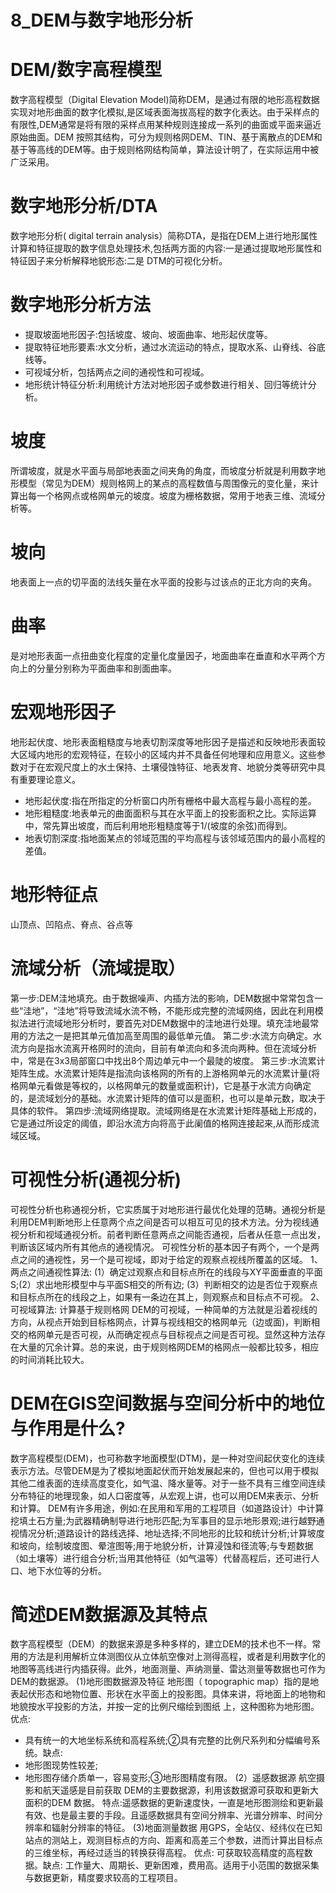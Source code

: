 # 8_DEM与数字地形分析
# DEM/数字高程模型
数字高程模型（Digital Elevation Model)简称DEM，是通过有限的地形高程数据实现对地形曲面的数字化模拟,是区域表面海拔高程的数字化表达。由于采样点的有限性,DEM通常是将有限的采样点用某种规则连接成一系列的曲面或平面来逼近原始曲面。DEM 按照其结构，可分为规则格网DEM、TIN、基于离散点的DEM和基于等高线的DEM等。由于规则格网结构简单，算法设计明了，在实际运用中被广泛采用。
# 数字地形分析/DTA
数字地形分析( digital terrain analysis）简称DTA，是指在DEM上进行地形属性计算和特征提取的数字信息处理技术,包括两方面的内容:一是通过提取地形属性和特征因子来分析解释地貌形态:二是 DTM的可视化分析。
# 数字地形分析方法
- 提取坡面地形因子:包括坡度、坡向、坡面曲率、地形起伏度等。
- 提取特征地形要素:水文分析，通过水流运动的特点，提取水系、山脊线、谷底线等。
- 可视域分析，包括两点之间的通视性和可视域。
- 地形统计特征分析:利用统计方法对地形因子或参数进行相关、回归等统计分析。
# 坡度
所谓坡度，就是水平面与局部地表面之间夹角的角度，而坡度分析就是利用数字地形模型（常见为DEM）规则格网上的某点的高程数值与周围像元的变化量，来计算出每一个格网点或格网单元的坡度。坡度为栅格数据，常用于地表三维、流域分析等。
# 坡向
地表面上一点的切平面的法线矢量在水平面的投影与过该点的正北方向的夹角。
# 曲率
是对地形表面一点扭曲变化程度的定量化度量因子，地面曲率在垂直和水平两个方向上的分量分别称为平面曲率和剖面曲率。
# 宏观地形因子
地形起伏度、地形表面粗糙度与地表切割深度等地形因子是描述和反映地形表面较大区域内地形的宏观特征，在较小的区域内并不具备任何地理和应用意义。这些参数对于在宏观尺度上的水土保持、土壤侵蚀特征、地表发育、地貌分类等研究中具有重要理论意义。
- 地形起伏度:指在所指定的分析窗口内所有栅格中最大高程与最小高程的差。
- 地形粗糙度:地表单元的曲面面积与其在水平面上的投影面积之比。实际运算中，常先算出坡度，而后利用地形粗糙度等于1/(坡度的余弦)而得到。
- 地表切割深度:指地面某点的邻域范围的平均高程与该邻域范围内的最小高程的差值。
# 地形特征点
山顶点、凹陷点、脊点、谷点等
# 流域分析（流域提取）
第一步:DEM洼地填充。由于数据噪声、内插方法的影响，DEM数据中常常包含一些“洼地”，“洼地”将导致流域水流不畅，不能形成完整的流域网络，因此在利用模拟法进行流域地形分析时，要首先对DEM数据中的洼地进行处理。填充洼地最常用的方法之一是把其单元值加高至周围的最低单元值。
第二步:水流方向确定。水流方向是指水流离开格网时的流向，目前有单流向和多流向两种。但在流域分析中，常是在3x3局部窗口中找出8个周边单元中一个最陡的坡度。
第三步:水流累计矩阵生成。水流累计矩阵是指流向该格网的所有的上游格网单元的水流累计量(将格网单元看做是等权的，以格网单元的数量或面积计)，它是基于水流方向确定的，是流域划分的基础。水流累计矩阵的值可以是面积，也可以是单元数，取决于具体的软件。
第四步:流域网络提取。流域网络是在水流累计矩阵基础上形成的，它是通过所设定的阈值，即沿水流方向将高于此阑值的格网连接起来,从而形成流域区域。
# 可视性分析(通视分析)
可视性分析也称通视分析，它实质属于对地形进行最优化处理的范畴。通视分析是利用DEM判断地形上任意两个点之间是否可以相互可见的技术方法。分为视线通视分析和视域通视分析。前者判断任意两点之间能否通视，后者从任意一点出发，判断该区域内所有其他点的通视情况。
可视性分析的基本因子有两个，一个是两点之间的通视性，另一个是可视域，即对于给定的观察点视线所覆盖的区域。
1、两点之间通视性算法:
(1）确定过观察点和目标点所在的线段与XY平面垂直的平面S;(2）求出地形模型中与平面S相交的所有边;
(3）判断相交的边是否位于观察点和目标点所在的线段之上，如果有一条边在其上，则观察点和目标点不可视。
2、可视域算法:
计算基于规则格网 DEM的可视域，一种简单的方法就是沿着视线的方向，从视点开始到目标格网点，计算与视线相交的格网单元（边或面)，判断相交的格网单元是否可视，从而确定视点与目标视点之间是否可视。显然这种方法存在大量的冗余计算。总的来说，由于规则格网DEM的格网点一般都比较多，相应的时间消耗比较大。
# DEM在GIS空间数据与空间分析中的地位与作用是什么?
数字高程模型(DEM)，也可称数字地面模型(DTM)，是一种对空间起伏变化的连续表示方法。尽管DEM是为了模拟地面起伏而开始发展起来的，但也可以用于模拟其他二维表面的连续高度变化，如气温、降水量等。对于一些不具有三维空间连续分布特征的地理现象，如人口密度等，从宏观上讲，也可以用DEM来表示、分析和计算。
DEM有许多用途，例如:在民用和军用的工程项目（如道路设计）中计算挖填土石方量;为武器精确制导进行地形匹配;为军事目的显示地形景观;进行越野通视情况分析;道路设计的路线选择、地址选择;不同地形的比较和统计分析;计算坡度和坡向，绘制坡度图、晕渲图等;用于地貌分析，计算浸蚀和径流等;与专题数据（如土壤等）进行组合分析;当用其他特征（如气温等）代替高程后，还可进行人口、地下水位等的分析。
# 简述DEM数据源及其特点
数字高程模型（DEM）的数据来源是多种多样的，建立DEM的技术也不一样。常用的方法是利用解析立体测图仪从立体航空像对上测得高程，或者是利用数字化的地图等高线进行内插获得。此外，地面测量、声纳测量、雷达测量等数据也可作为DEM的数据源。
(1)地形图数据源及特征
地形图（ topographic map）指的是地表起伏形态和地物位置、形状在水平面上的投影图。具体来讲，将地面上的地物和地貌按水平投影的方法，并按一定的比例尺缩绘到图纸
上，这种图称为地形图。
优点:
- 具有统一的大地坐标系统和高程系统;②具有完整的比例尺系列和分幅编号系统。缺点:
- 地形图现势性较差;
- 地形图存储介质单一，容易变形;③地形图精度有限。
(2）遥感数据源
航空摄影和航天遥感是目前获取 DEM的主要数据源，利用该数据源可获取和更新大面积的DEM 数据。
特点:遥感数据的更新速度快，一直是地形图测绘和更新最有效、也是最主要的手段。且遥感数据具有空间分辨率、光谱分辨率、时间分辨率和辐射分辨率的特征。
(3)地面测量数据
用GPS，全站仪、经纬仪在已知站点的测站上，观测目标点的方向、距离和高差三个参数，进而计算出目标点的三维坐标，再经过适当的转换获得高程。
优点:
可获取较高精度的高程数据。缺点:
工作量大、周期长、更新困难，费用高。适用于小范围的数据采集与数据更新，精度要求较高的工程项目。



























